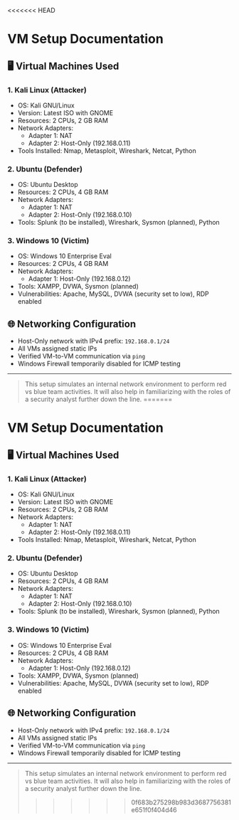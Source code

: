 <<<<<<< HEAD
# VM Setup Documentation

## 🖥️ Virtual Machines Used

### 1. Kali Linux (Attacker)
- OS: Kali GNU/Linux
- Version: Latest ISO with GNOME
- Resources: 2 CPUs, 2 GB RAM
- Network Adapters:
  - Adapter 1: NAT
  - Adapter 2: Host-Only (192.168.0.11)
- Tools Installed: Nmap, Metasploit, Wireshark, Netcat, Python

### 2. Ubuntu (Defender)
- OS: Ubuntu Desktop
- Resources: 2 CPUs, 4 GB RAM
- Network Adapters:
  - Adapter 1: NAT
  - Adapter 2: Host-Only (192.168.0.10)
- Tools: Splunk (to be installed), Wireshark, Sysmon (planned), Python

### 3. Windows 10 (Victim)
- OS: Windows 10 Enterprise Eval
- Resources: 2 CPUs, 4 GB RAM
- Network Adapters:
  - Adapter 1: Host-Only (192.168.0.12)
- Tools: XAMPP, DVWA, Sysmon (planned)
- Vulnerabilities: Apache, MySQL, DVWA (security set to low), RDP enabled

## 🌐 Networking Configuration

- Host-Only network with IPv4 prefix: `192.168.0.1/24`
- All VMs assigned static IPs
- Verified VM-to-VM communication via `ping`
- Windows Firewall temporarily disabled for ICMP testing

---

> This setup simulates an internal network environment to perform red vs blue team activities.
> It will also help in familiarizing with the roles of a security analyst further down the line.
=======
# VM Setup Documentation

## 🖥️ Virtual Machines Used

### 1. Kali Linux (Attacker)
- OS: Kali GNU/Linux
- Version: Latest ISO with GNOME
- Resources: 2 CPUs, 2 GB RAM
- Network Adapters:
  - Adapter 1: NAT
  - Adapter 2: Host-Only (192.168.0.11)
- Tools Installed: Nmap, Metasploit, Wireshark, Netcat, Python

### 2. Ubuntu (Defender)
- OS: Ubuntu Desktop
- Resources: 2 CPUs, 4 GB RAM
- Network Adapters:
  - Adapter 1: NAT
  - Adapter 2: Host-Only (192.168.0.10)
- Tools: Splunk (to be installed), Wireshark, Sysmon (planned), Python

### 3. Windows 10 (Victim)
- OS: Windows 10 Enterprise Eval
- Resources: 2 CPUs, 4 GB RAM
- Network Adapters:
  - Adapter 1: Host-Only (192.168.0.12)
- Tools: XAMPP, DVWA, Sysmon (planned)
- Vulnerabilities: Apache, MySQL, DVWA (security set to low), RDP enabled

## 🌐 Networking Configuration

- Host-Only network with IPv4 prefix: `192.168.0.1/24`
- All VMs assigned static IPs
- Verified VM-to-VM communication via `ping`
- Windows Firewall temporarily disabled for ICMP testing

---

> This setup simulates an internal network environment to perform red vs blue team activities.
> It will also help in familiarizing with the roles of a security analyst further down the line.
>>>>>>> 0f683b275298b983d3687756381e651f0f404d46
